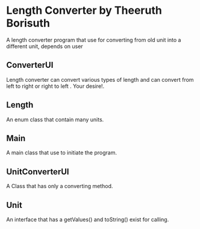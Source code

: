 # Length Converter by Theeruth Borisuth
A length converter program that use for converting from old unit into a different unit, depends on user


## ConverterUI
Length converter can convert various types of length and can convert from left to right or right to left . Your desire!.

## Length
An enum class that contain many units.

## Main
A main class that use to initiate the program.

## UnitConverterUI
A Class that has only a converting method.

## Unit
An interface that has a getValues() and toString() exist for calling.
